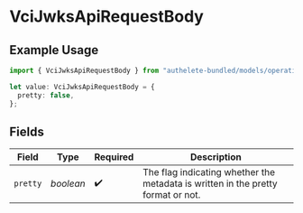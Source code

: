 # VciJwksApiRequestBody

## Example Usage

```typescript
import { VciJwksApiRequestBody } from "authelete-bundled/models/operations";

let value: VciJwksApiRequestBody = {
  pretty: false,
};
```

## Fields

| Field                                                                             | Type                                                                              | Required                                                                          | Description                                                                       |
| --------------------------------------------------------------------------------- | --------------------------------------------------------------------------------- | --------------------------------------------------------------------------------- | --------------------------------------------------------------------------------- |
| `pretty`                                                                          | *boolean*                                                                         | :heavy_check_mark:                                                                | The flag indicating whether the metadata is written in the pretty<br/>format or not.<br/> |